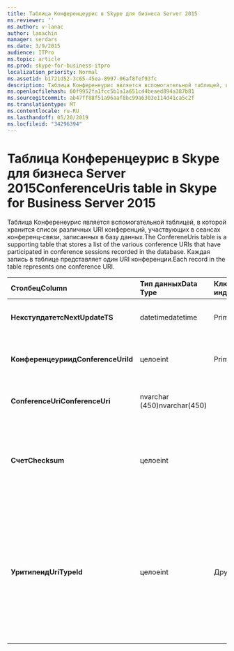 ```yaml
---
title: Таблица Конференцеурис в Skype для бизнеса Server 2015
ms.reviewer: ''
ms.author: v-lanac
author: lanachin
manager: serdars
ms.date: 3/9/2015
audience: ITPro
ms.topic: article
ms.prod: skype-for-business-itpro
localization_priority: Normal
ms.assetid: b1721d52-3c65-45ea-8997-06af8fef93fc
description: Таблица Конференеурис является вспомогательной таблицей, в которой хранится список различных URI конференций, участвующих в сеансах конференц-связи, записанных в базу данных. Каждая запись в таблице представляет один URI конференции.
ms.openlocfilehash: 60f9952fa1fcc5b1a1a651c44beaed894a387b81
ms.sourcegitcommit: ab47ff88f51a96aaf8bc99a6303e114d41ca5c2f
ms.translationtype: MT
ms.contentlocale: ru-RU
ms.lasthandoff: 05/20/2019
ms.locfileid: "34296394"
---
```

# <a name="conferenceuris-table-in-skype-for-business-server-2015"></a><span data-ttu-id="0e6d7-104">Таблица Конференцеурис в Skype для бизнеса Server 2015</span><span class="sxs-lookup"><span data-stu-id="0e6d7-104">ConferenceUris table in Skype for Business Server 2015</span></span>
 
<span data-ttu-id="0e6d7-105">Таблица Конференеурис является вспомогательной таблицей, в которой хранится список различных URI конференций, участвующих в сеансах конференц-связи, записанных в базу данных.</span><span class="sxs-lookup"><span data-stu-id="0e6d7-105">The ConfereneUris table is a supporting table that stores a list of the various conference URIs that have participated in conference sessions recorded in the database.</span></span> <span data-ttu-id="0e6d7-106">Каждая запись в таблице представляет один URI конференции.</span><span class="sxs-lookup"><span data-stu-id="0e6d7-106">Each record in the table represents one conference URI.</span></span>
  
|<span data-ttu-id="0e6d7-107">**Столбец**</span><span class="sxs-lookup"><span data-stu-id="0e6d7-107">**Column**</span></span>|<span data-ttu-id="0e6d7-108">**Тип данных**</span><span class="sxs-lookup"><span data-stu-id="0e6d7-108">**Data Type**</span></span>|<span data-ttu-id="0e6d7-109">**Ключ/индекс**</span><span class="sxs-lookup"><span data-stu-id="0e6d7-109">**Key/Index**</span></span>|<span data-ttu-id="0e6d7-110">**Сведения**</span><span class="sxs-lookup"><span data-stu-id="0e6d7-110">**Details**</span></span>|
|:-----|:-----|:-----|:-----|
|<span data-ttu-id="0e6d7-111">**Некступдатетс**</span><span class="sxs-lookup"><span data-stu-id="0e6d7-111">**NextUpdateTS**</span></span> <br/> |<span data-ttu-id="0e6d7-112">datetime</span><span class="sxs-lookup"><span data-stu-id="0e6d7-112">datetime</span></span>  <br/> |<span data-ttu-id="0e6d7-113">Primary</span><span class="sxs-lookup"><span data-stu-id="0e6d7-113">Primary</span></span>  <br/> |<span data-ttu-id="0e6d7-114">Метка времени, используемая в качестве внутренней.</span><span class="sxs-lookup"><span data-stu-id="0e6d7-114">Time stamp, Internal used.</span></span>  <br/> |
|<span data-ttu-id="0e6d7-115">**Конференцеуриид**</span><span class="sxs-lookup"><span data-stu-id="0e6d7-115">**ConferenceUriId**</span></span> <br/> |<span data-ttu-id="0e6d7-116">целое</span><span class="sxs-lookup"><span data-stu-id="0e6d7-116">int</span></span>  <br/> |<span data-ttu-id="0e6d7-117">Primary</span><span class="sxs-lookup"><span data-stu-id="0e6d7-117">Primary</span></span>  <br/> |<span data-ttu-id="0e6d7-118">Уникальный номер, идентифицирующий этот URI конференции.</span><span class="sxs-lookup"><span data-stu-id="0e6d7-118">Unique number identifying this conference URI.</span></span>  <br/> |
|<span data-ttu-id="0e6d7-119">**ConferenceUri**</span><span class="sxs-lookup"><span data-stu-id="0e6d7-119">**ConferenceUri**</span></span> <br/> |<span data-ttu-id="0e6d7-120">nvarchar (450)</span><span class="sxs-lookup"><span data-stu-id="0e6d7-120">nvarchar(450)</span></span>  <br/> ||<span data-ttu-id="0e6d7-121">Универсальный код ресурса (URI) Конференции.</span><span class="sxs-lookup"><span data-stu-id="0e6d7-121">Conference URI.</span></span>  <br/> |
|<span data-ttu-id="0e6d7-122">**Счет**</span><span class="sxs-lookup"><span data-stu-id="0e6d7-122">**Checksum**</span></span> <br/> |<span data-ttu-id="0e6d7-123">целое</span><span class="sxs-lookup"><span data-stu-id="0e6d7-123">int</span></span>  <br/> ||<span data-ttu-id="0e6d7-124">Контрольная сумма для Конференцеури.</span><span class="sxs-lookup"><span data-stu-id="0e6d7-124">Checksum of ConferenceUri.</span></span> <span data-ttu-id="0e6d7-125">Используется для увеличения скорости поиска в базе данных.</span><span class="sxs-lookup"><span data-stu-id="0e6d7-125">Used to increases the speed of database searches.</span></span>  <br/> |
|<span data-ttu-id="0e6d7-126">**Уритипеид**</span><span class="sxs-lookup"><span data-stu-id="0e6d7-126">**UriTypeId**</span></span> <br/> |<span data-ttu-id="0e6d7-127">целое</span><span class="sxs-lookup"><span data-stu-id="0e6d7-127">int</span></span>  <br/> |<span data-ttu-id="0e6d7-128">Другом</span><span class="sxs-lookup"><span data-stu-id="0e6d7-128">Foreign</span></span>  <br/> |<span data-ttu-id="0e6d7-129">Тип URI, например conf: чат для Конференции с помощью мгновенных сообщений или conf: аудио-видео для голосовой и видеоконференции.</span><span class="sxs-lookup"><span data-stu-id="0e6d7-129">URI type, such as conf:chat for IM conference, or conf:audio-video for audio/video conference.</span></span> <span data-ttu-id="0e6d7-130">Более подробную информацию вы увидите в таблице [уритипес Table](uritypes.md) .</span><span class="sxs-lookup"><span data-stu-id="0e6d7-130">See the [UriTypes table](uritypes.md) table for more information.</span></span> <br/> |
   

